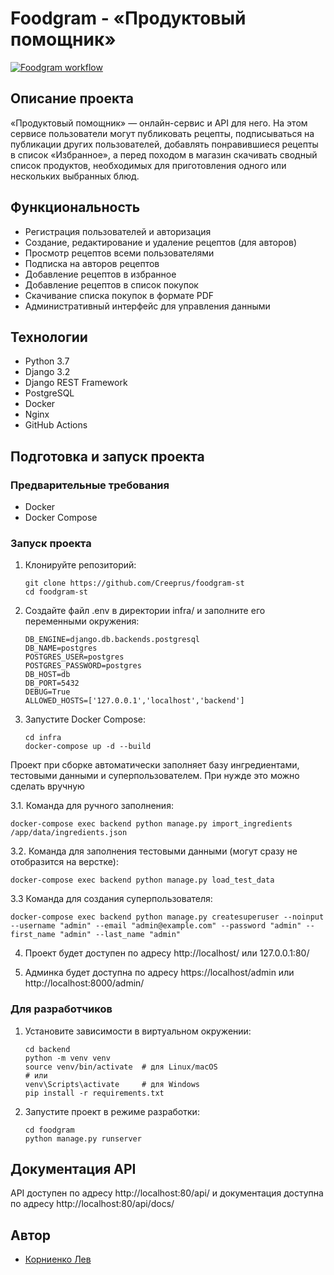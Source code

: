 # Foodgram - «Продуктовый помощник»

[![Foodgram workflow](https://github.com/Creeprus/foodgram-st/actions/workflows/foodgram_workflow.yml)](https://github.com/Creeprus/foodgram-st/actions/workflows/foodgram_workflow.yml)

## Описание проекта

«Продуктовый помощник» — онлайн-сервис и API для него. На этом сервисе пользователи могут публиковать рецепты, подписываться на публикации других пользователей, добавлять понравившиеся рецепты в список «Избранное», а перед походом в магазин скачивать сводный список продуктов, необходимых для приготовления одного или нескольких выбранных блюд.

## Функциональность

- Регистрация пользователей и авторизация
- Создание, редактирование и удаление рецептов (для авторов)
- Просмотр рецептов всеми пользователями
- Подписка на авторов рецептов
- Добавление рецептов в избранное
- Добавление рецептов в список покупок
- Скачивание списка покупок в формате PDF
- Административный интерфейс для управления данными

## Технологии

- Python 3.7
- Django 3.2
- Django REST Framework
- PostgreSQL
- Docker
- Nginx
- GitHub Actions

## Подготовка и запуск проекта

### Предварительные требования

- Docker
- Docker Compose

### Запуск проекта

1. Клонируйте репозиторий:
   ```
   git clone https://github.com/Creeprus/foodgram-st
   cd foodgram-st
   ```

2. Создайте файл .env в директории infra/ и заполните его переменными окружения:
   ```
   DB_ENGINE=django.db.backends.postgresql
   DB_NAME=postgres
   POSTGRES_USER=postgres
   POSTGRES_PASSWORD=postgres
   DB_HOST=db
   DB_PORT=5432
   DEBUG=True
   ALLOWED_HOSTS=['127.0.0.1','localhost','backend']
   ```

3. Запустите Docker Compose:
   ```
   cd infra
   docker-compose up -d --build
   ```
Проект при сборке автоматически заполняет базу ингредиентами, тестовыми данными и суперпользователем. При нужде это можно сделать вручную

3.1. Команда для ручного заполнения: 
```
docker-compose exec backend python manage.py import_ingredients /app/data/ingredients.json 
```
3.2. Команда для заполнения тестовыми данными (могут сразу не отобразится на верстке): 
```
docker-compose exec backend python manage.py load_test_data
```
3.3 Команда для создания суперпользователя: 
```
docker-compose exec backend python manage.py createsuperuser --noinput --username "admin" --email "admin@example.com" --password "admin" --first_name "admin" --last_name "admin"
```
4. Проект будет доступен по адресу http://localhost/ или 127.0.0.1:80/

5. Админка будет доступна по адресу https://localhost/admin или http://localhost:8000/admin/

### Для разработчиков

1. Установите зависимости в виртуальном окружении:
   ```
   cd backend
   python -m venv venv
   source venv/bin/activate  # для Linux/macOS
   # или
   venv\Scripts\activate     # для Windows
   pip install -r requirements.txt
   ```

2. Запустите проект в режиме разработки:
   ```
   cd foodgram
   python manage.py runserver
   ```

## Документация API

API доступен по адресу http://localhost:80/api/ и документация доступна по адресу http://localhost:80/api/docs/

## Автор

- [Корниенко Лев](https://github.com/Creeprus)
